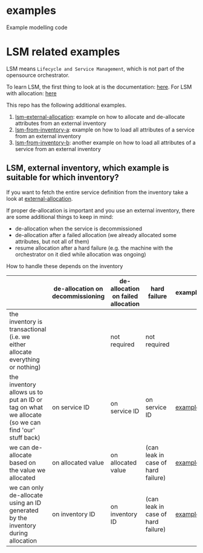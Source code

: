 # examples
Example modelling code


# LSM related examples

LSM means `Lifecycle and Service Management`, which is not part of the opensource orchestrator.

To learn LSM, the first thing to look at is the documentation: [here](https://docs.inmanta.com/inmanta-service-orchestrator/4/moduleguides/lsm/index.html#). For LSM with allocation: [here](https://docs.inmanta.com/inmanta-service-orchestrator/4/moduleguides/lsm/allocation/allocation.html)

This repo has the following additional examples.

1. [lsm-external-allocation](lsm-external-allocation/README.md): example on how to allocate and de-allocate attributes from an external inventory
2. [lsm-from-inventory-a](lsm-from-inventory-a/README.md): example on how to load all attributes of a service from an external inventory
3. [lsm-from-inventory-b](lsm-from-inventory-b/README.md): another example on how to load all attributes of a service from an external inventory

## LSM, external inventory, which example is suitable for which inventory?


If you want to fetch the entire service definition from the inventory take a look at [external-allocation](external-allocation/README.md).


If proper de-allocation is important and you use an external inventory, there are some additional things to keep in mind:
* de-allocation when the service is decommissioned
* de-allocation after a failed allocation (we already allocated some attributes, but not all of them)
* resume allocation after a hard failure (e.g. the machine with the orchestrator on it died while allocation was ongoing)

How to handle these depends on the inventory

|  | de-allocation on decommissioning | de-allocation on failed allocation | hard failure | example |
|-|-|-|-|-|
| the inventory is transactional (i.e. we either allocate everything or nothing) |  | not required | not required |   |
| the inventory allows us to put an ID or tag on what we allocate (so we can find 'our' stuff back) | on service ID | on service ID | on service ID | [example](https://docs.inmanta.com/inmanta-service-orchestrator/4/moduleguides/lsm/allocation/allocation.html#external-inventory-with-deallocation)  |
| we can de-allocate based on the value we allocated | on allocated value | on allocated value | (can leak in case of hard failure) | [example](external-allocation/README.md) |
| we can only de-allocate using an ID generated by the inventory during allocation | on inventory ID | on inventory ID | (can leak in case of hard failure) |  [example](external-allocation/README.md) |
